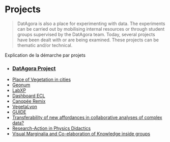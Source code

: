 # Projects
> DatAgora is also a place for experimenting with data. The experiments can be carried out by mobilising internal resources or through student groups supervised by the DatAgora team. Today, several projects have been dealt with or are being examined. These projects can be thematic and/or technical.

Explication de la démarche par projets

- ### **[DatAgora Project](datagora)**
- [Place of Vegetation in cities](cities-vegetation)
- [Geonum](project_geonum)
- [LabXP](project_LabXP)
- [Dashboard ECL](project_ECL)
- [Canopée Remix](project_CanopeeRemix)
- [VegetaLyon](project_vegetalyon)
- [GUIDE](project_guide)
- [Transferability of new affordances in collaborative analyses of complex data?](project_Transferability)
- [Research-Action in Physics Didactics](project_RA_physics)
- [Visual Marginalia and Co-elaboration of Knowledge inside groups](project_Visual_Marginalia)

